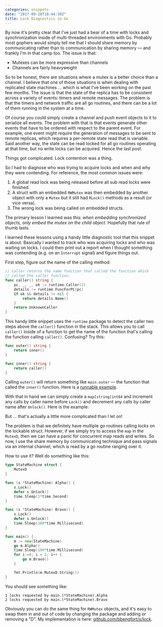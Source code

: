```yaml
---
categories: snippets
date: "2017-09-28T10:44:30Z"
title: Lock Diagnostics in Go
---
```


By now it's pretty clear that I've just had a bear of a time with locks and synchronization inside of multi-threaded environments with Go. Probably most gophers would simply tell me that I should share memory by communicating rather than to communication by sharing memory &mdash; and frankly I'm in that camp too. The issue is that:

- Mutexes can be more expressive than channels
- Channels are fairly heavyweight

So to be honest, there are situations where a mutex is a better choice than a channel. I believe that one of those situations is when dealing with replicated state machines &hellip; which is what I've been working on the past few months. The issue is that the state of the replica has to be consistent across a variety of events: timers and remote messages. The problem is that the timers and network traffic are all go routines, and there can be a lot of them running in the system at a time.

Of course you could simply create a channel and push event objects to it to serialize all events. The problem with that is that events generate other events that have to be ordered with respect to the parent event. For example, one event might require the generation of messages to be sent to remote replicas, which requires a per-remote state read that is variable. Said another way, the state can be read locked for all go routines operating at that time, but no write locks can be acquired. Hence the last post.

Things got complicated. Lock contention was a thing.

So I had to diagnose who was trying to acquire locks and when and why they were contending. For reference, the most common issues were:

1. A global read lock was being released before all sub read locks were finished.
2. A struct with an embedded `RWMutex` was then embedded by another object with only a `Mutex` but it still had `RLock()` methods as a result (or vice versa).
3. The wrong lock was being called on embedded structs.

The primary lesson I learned was this: _when embedding synchronized objects, only embed the mutex on the child object_. Hopefully that rule of thumb lasts.

I learned these lessons using a handy little diagnostic tool that this snippet is about. Basically I wanted to track who was acquiring locks and who was waiting on locks. I could then print out a report when I thought something was contending (e.g. on an `Interrupt` signal) and figure things out.

First step, figure out the name of the calling method:

```go
// Caller returns the name function that called the function which
// called the caller function.
func caller() string {
	pc, _, _, ok := runtime.Caller(2)
	details := runtime.FuncForPC(pc)
	if ok && details != nil {
		return details.Name()
	}
	return UnknownCaller
}
```

This handy little snippet uses the `runtime` package to detect the caller two steps above the `caller()` function in the stack. This allows you to call `caller()` inside of a function to get the name of the function that's calling the function calling `caller()`. Confusing? Try this:

```go
func outer() string {
    return inner()
}

func inner() string {
    return caller()
}
```

Calling `outer()` will return something like `main.outer` &mdash; the function that called the `inner()` function. Here is a [runnable example](https://play.golang.org/p/f8LJl3LErR).

With that in hand we can simply create a `map[string]int64` and increment any calls by caller name before `Lock()` and decrement any calls by caller name after `Unlock()`. Here is the example:

<script src="https://gist.github.com/bbengfort/9388bd2806d3692baeb8c5c2749cc739.js"></script>

But &hellip; that's actually a little more complicated than I let on!

The problem is that we definitely have multiple go routines calling locks on the lockable struct. However, if we simply try to access the `map` in the `MutexD`, then we can have a panic for concurrent map reads and writes. So now, I use the share memory by communicating technique and pass signals via an internal channel, which is read by a go routine ranging over it.

How to use it? Well do something like this:

```go
type StateMachine struct {
    MutexD
}

func (s *StateMachine) Alpha() {
    s.Lock()
    defer s.Unlock()
    time.Sleep(1*time.Second)
}

func (s *StateMachine) Bravo() {
    s.Lock()
    defer s.Unlock()
    time.Sleep(100*time.Millisecond)
}

func main() {
    m := new(StateMachine)
    go m.Alpha()
    time.Sleep(100*time.Millisecond)
    for i:=0; i < 2; i++ {
        go m.Bravo()
    }

    fmt.Println(m.MutexD.String())
}
```

You should see something like:

```
1 locks requested by main.(*StateMachine).Alpha
2 locks requested by main.(*StateMachine).Bravo
```

Obviously you can do the same thing for `RWMutex` objects, and it's easy to swap them in and out of code by changing the package and adding or removing a "D". My implementation is here: [github.com/bbengfort/x/lock](https://godoc.org/github.com/bbengfort/x/lock).
